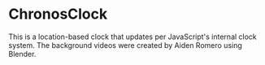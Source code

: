 # ChronosClock
 This is a location-based clock that updates per JavaScript's internal clock system. The background videos were created by Aiden Romero using Blender.
